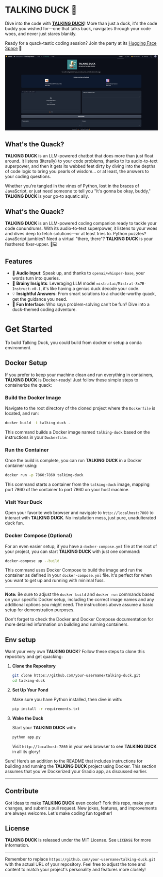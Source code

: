 # TALKING DUCK 🦆

Dive into the code with [**TALKING DUCK**](https://huggingface.co/spaces/sinatayebati/Talking-Duck)! More than just a duck, it's the code buddy you wished for—one that talks back, navigates through your code woes, and never just stares blankly. 

Ready for a quack-tastic coding session? Join the party at its [Hugging Face Space](https://huggingface.co/spaces/sinatayebati/Talking-Duck) 🎉


<p align="center">
    <img src="assets/demo.png"
    width = 700px
    >
</p>


## What's the Quack?

**TALKING DUCK** is an LLM-powered chatbot that does more than just float around. It listens (literally) to your code problems, thanks to its audio-to-text superpower, and then it gets its webbed feet dirty by diving into the depths of code logic to bring you pearls of wisdom... or at least, the answers to your coding questions.

Whether you're tangled in the vines of Python, lost in the braces of JavaScript, or just need someone to tell you "It's gonna be okay, buddy," **TALKING DUCK** is your go-to aquatic ally.

## What's the Quack?

**TALKING DUCK** is an LLM-powered coding companion ready to tackle your code conundrums. With its audio-to-text superpower, it listens to your woes and dives deep to fetch solutions—or at least tries to. Python puzzles? JavaScript jumbles? Need a virtual "there, there"? **TALKING DUCK** is your feathered fixer-upper. 🦆💻


## Features

- 🎤 **Audio Input**: Speak up, and thanks to `openai/whisper-base`, your words turn into queries.
- 🤔 **Brainy Insights**: Leveraging LLM model `mistralai/Mistral-8x7B-Instruct-v0.1`, it's like having a genius duck decode your code.
- 💡 **Insightful Answers**: From smart solutions to a chuckle-worthy quack, get the guidance you need.
- 🦆 **Fun Interface**: Who says problem-solving can't be fun? Dive into a duck-themed coding adventure.




# Get Started
To build Talking Duck, you could build from docker or setup a conda environment.


## Docker Setup

If you prefer to keep your machine clean and run everything in containers, **TALKING DUCK** is Docker-ready! Just follow these simple steps to containerize the quack:

### Build the Docker Image

Navigate to the root directory of the cloned project where the `Dockerfile` is located, and run:

```bash
docker build -t talking-duck .
```

This command builds a Docker image named `talking-duck` based on the instructions in your `Dockerfile`.

### Run the Container

Once the build is complete, you can run **TALKING DUCK** in a Docker container using:

```bash
docker run -p 7860:7860 talking-duck
```

This command starts a container from the `talking-duck` image, mapping port 7860 of the container to port 7860 on your host machine. 

### Visit Your Duck

Open your favorite web browser and navigate to `http://localhost:7860` to interact with **TALKING DUCK**. No installation mess, just pure, unadulterated duck fun.

### Docker Compose (Optional)

For an even easier setup, if you have a `docker-compose.yml` file at the root of your project, you can start **TALKING DUCK** with just one command:

```bash
docker-compose up --build
```

This command uses Docker Compose to build the image and run the container as defined in your `docker-compose.yml` file. It's perfect for when you want to get up and running with minimal fuss.

---

**Note:** Be sure to adjust the `docker build` and `docker run` commands based on your specific Docker setup, including the correct image names and any additional options you might need. The instructions above assume a basic setup for demonstration purposes.

Don't forget to check the Docker and Docker Compose documentation for more detailed information on building and running containers.

## Env setup

Want your very own **TALKING DUCK**? Follow these steps to clone this repository and get quacking:


1. **Clone the Repository**

    ```bash
    git clone https://github.com/your-username/talking-duck.git
    cd talking-duck
    ```

2. **Set Up Your Pond**

    Make sure you have Python installed, then dive in with:

    ```bash
    pip install -r requirements.txt
    ```

3. **Wake the Duck**

    Start your **TALKING DUCK** with:

    ```bash
    python app.py
    ```

    Visit `http://localhost:7860` in your web browser to see **TALKING DUCK** in all its glory!


Sure! Here’s an addition to the README that includes instructions for building and running the **TALKING DUCK** project using Docker. This section assumes that you’ve Dockerized your Gradio app, as discussed earlier.

---


## Contribute

Got ideas to make **TALKING DUCK** even cooler? Fork this repo, make your changes, and submit a pull request. New jokes, features, and improvements are always welcome. Let's make coding fun together!

## License

**TALKING DUCK** is released under the MIT License. See `LICENSE` for more information.

---

Remember to replace `https://github.com/your-username/talking-duck.git` with the actual URL of your repository. Feel free to adjust the tone and content to match your project's personality and features more closely!
